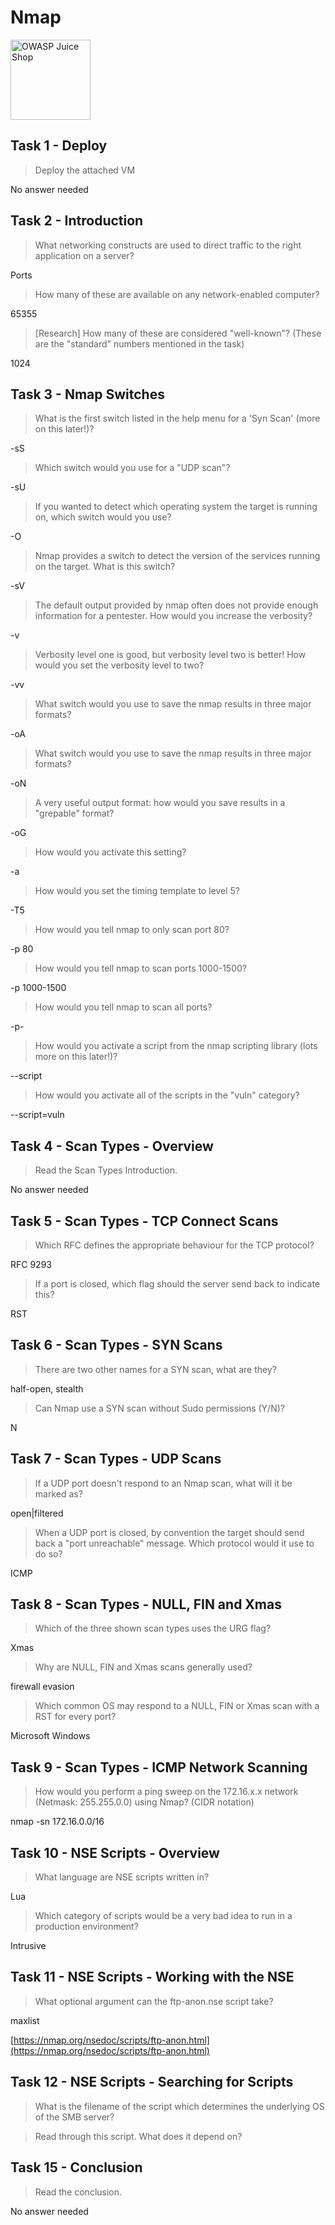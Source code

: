 # Nmap

<Image src="https://tryhackme-images.s3.amazonaws.com/room-icons/5d653d7a4e8a1a6d98379168cfc30ac0.png" alt="OWASP Juice Shop" width="128" />

## Task 1 - Deploy

> Deploy the attached VM

No answer needed

## Task 2 - Introduction

> What networking constructs are used to direct traffic to the right application on a server?

Ports

> How many of these are available on any network-enabled computer?

65355

> [Research] How many of these are considered "well-known"? (These are the "standard" numbers mentioned in the task)

1024

## Task 3 - Nmap Switches

> What is the first switch listed in the help menu for a 'Syn Scan' (more on this later!)?

-sS

> Which switch would you use for a "UDP scan"?

-sU

> If you wanted to detect which operating system the target is running on, which switch would you use?

-O

> Nmap provides a switch to detect the version of the services running on the target. What is this switch?

-sV

> The default output provided by nmap often does not provide enough information for a pentester. How would you increase the verbosity?

-v

> Verbosity level one is good, but verbosity level two is better! How would you set the verbosity level to two?

-vv

> What switch would you use to save the nmap results in three major formats?

-oA

> What switch would you use to save the nmap results in three major formats?

-oN

> A very useful output format: how would you save results in a "grepable" format?

-oG

> How would you activate this setting?

-a

> How would you set the timing template to level 5?

-T5

> How would you tell nmap to only scan port 80?

-p 80

> How would you tell nmap to scan ports 1000-1500?

-p 1000-1500

> How would you tell nmap to scan all ports?

-p-

> How would you activate a script from the nmap scripting library (lots more on this later!)?

--script

> How would you activate all of the scripts in the "vuln" category?

--script=vuln

## Task 4 - Scan Types - Overview

> Read the Scan Types Introduction.

No answer needed

## Task 5 - Scan Types - TCP Connect Scans

> Which RFC defines the appropriate behaviour for the TCP protocol?

RFC 9293

> If a port is closed, which flag should the server send back to indicate this?

RST

## Task 6 - Scan Types - SYN Scans

> There are two other names for a SYN scan, what are they?

half-open, stealth

> Can Nmap use a SYN scan without Sudo permissions (Y/N)?

N

## Task 7 - Scan Types - UDP Scans

> If a UDP port doesn't respond to an Nmap scan, what will it be marked as?

open|filtered

> When a UDP port is closed, by convention the target should send back a "port unreachable" message. Which protocol would it use to do so?

ICMP

## Task 8 - Scan Types - NULL, FIN and Xmas

> Which of the three shown scan types uses the URG flag?

Xmas

> Why are NULL, FIN and Xmas scans generally used?

firewall evasion

> Which common OS may respond to a NULL, FIN or Xmas scan with a RST for every port?

Microsoft Windows

## Task 9 - Scan Types - ICMP Network Scanning

> How would you perform a ping sweep on the 172.16.x.x network (Netmask: 255.255.0.0) using Nmap? (CIDR notation)

nmap -sn 172.16.0.0/16

## Task 10 - NSE Scripts - Overview

> What language are NSE scripts written in?

Lua

> Which category of scripts would be a very bad idea to run in a production environment?

Intrusive

## Task 11 - NSE Scripts - Working with the NSE

> What optional argument can the ftp-anon.nse script take?

maxlist

[https://nmap.org/nsedoc/scripts/ftp-anon.html](https://nmap.org/nsedoc/scripts/ftp-anon.html)

## Task 12 - NSE Scripts - Searching for Scripts

> What is the filename of the script which determines the underlying OS of the SMB server?

> Read through this script. What does it depend on?

## Task 15 - Conclusion

> Read the conclusion.

No answer needed
